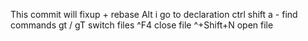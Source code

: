 This commit will <commit msg>
fixup + rebase
Alt i go to declaration
ctrl shift a - find commands
gt / gT switch files
^F4 close file
^+Shift+N open file

